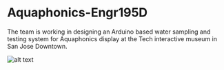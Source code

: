 # Aquaphonics-Engr195D

The team is working in designing an Arduino based water sampling and testing system for Aquaphonics display at the Tech interactive museum in San Jose Downtown.

![alt text](https://github.com/amridris/Aquaphonics-Engr195D-/blob/master/design%20pictures/aquaphonics_system.png)

